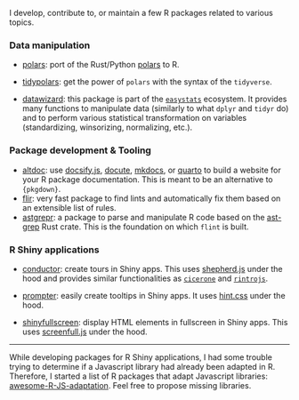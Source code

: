 
I develop, contribute to, or maintain a few R packages related to various topics.

### Data manipulation

-   [polars](https://rpolars.github.io/): port of the Rust/Python [polars](https://pola.rs/)
    to R.

-   [tidypolars](https://tidypolars.etiennebacher.com/): get the power of `polars`
    with the syntax of the `tidyverse`. 

-   [datawizard](https://easystats.github.io/datawizard/): this package is
    part of the [`easystats`](https://easystats.github.io/easystats/) ecosystem.
    It provides many functions to manipulate data (similarly to what `dplyr` and
    `tidyr` do) and to perform various statistical transformation on variables
    (standardizing, winsorizing, normalizing, etc.).

### Package development & Tooling

-   [altdoc](https://altdoc.etiennebacher.com): use [docsify.js](https://docsify.js.org/#/),
    [docute](https://docute.org/), [mkdocs](https://www.mkdocs.org/), or [quarto](https://quarto.org/)
    to build a website for your R package documentation. This is meant to
    be an alternative to `{pkgdown}`.
-   [flir](https://flir.etiennebacher.com/): very fast package to find lints and automatically fix
    them based on an extensible list of rules.
-   [astgrepr](https://astgrepr.etiennebacher.com/): a package to parse and manipulate R code based on
    the [ast-grep](https://ast-grep.github.io/) Rust crate. This is the foundation on which `flint` is
    built. 

### R Shiny applications

-   [conductor](https://conductor.etiennebacher.com): create tours in Shiny
    apps. This uses [shepherd.js](https://shepherdjs.dev/) under the hood
    and provides similar functionalities as [`cicerone`](https://cicerone.john-coene.com/)
    and [`rintrojs`](https://carlganz.github.io/rintrojs/).

-   [prompter](https://prompter.etiennebacher.com): easily create
    tooltips in Shiny apps. It uses [hint.css](https://github.com/chinchang/hint.css)
    under the hood.

-   [shinyfullscreen](https://github.com/etiennebacher/shinyfullscreen):
    display HTML elements in fullscreen in Shiny apps. This uses
    [screenfull.js](https://github.com/sindresorhus/screenfull.js) under the hood.

---

While developing packages for R Shiny applications, I had some trouble trying to determine
if a Javascript library had already been adapted in R. Therefore, I
started a list of R packages that adapt Javascript libraries:
[awesome-R-JS-adaptation](https://github.com/etiennebacher/awesome-R-JS-adaptation). Feel
free to propose missing libraries.
